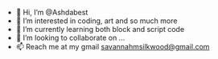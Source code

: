 - 👋 Hi, I’m @Ashdabest
- 👀 I’m interested in coding, art and so much more
- 🌱 I’m currently learning both block and script code
- 💞️ I’m looking to collaborate on ...
- 📫 Reach me at my gmail savannahmsilkwood@gmail.com
